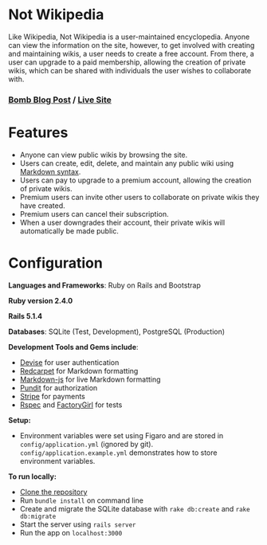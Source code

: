 # Not Wikipedia

Like Wikipedia, Not Wikipedia is a user-maintained encyclopedia. Anyone can view the information on the site, however, to get involved with creating and maintaining wikis, a user needs to create a free account. From there, a user can upgrade to a paid membership, allowing the creation of private wikis, which can be shared with individuals the user wishes to collaborate with.


### [Bomb Blog Post](https://baka-san.github.io/portfolio/not-wikipedia/) / [Live Site](https://not-wikipedia-heroku.herokuapp.com/)

# Features
- Anyone can view public wikis by browsing the site.
- Users can create, edit, delete, and maintain any public wiki using [Markdown syntax](https://en.wikipedia.org/wiki/Markdown).
- Users can pay to upgrade to a premium account, allowing the creation of private wikis. 
- Premium users can invite other users to collaborate on private wikis they have created.
- Premium users can cancel their subscription.
- When a user downgrades their account, their private wikis will automatically be made public.

# Configuration

**Languages and Frameworks**: Ruby on Rails and Bootstrap

**Ruby version 2.4.0**

**Rails 5.1.4**

**Databases**: SQLite (Test, Development), PostgreSQL (Production)

**Development Tools and Gems include**:

- [Devise](https://github.com/plataformatec/devise) for user authentication
- [Redcarpet](https://github.com/vmg/redcarpet) for Markdown formatting
- [Markdown-js](https://github.com/evilstreak/markdown-js) for live Markdown formatting
- [Pundit](https://github.com/elabs/pundit) for authorization
- [Stripe](https://stripe.com/) for payments
- [Rspec](https://github.com/rspec/rspec-rails) and [FactoryGirl](https://github.com/thoughtbot/factory_bot) for tests

**Setup:**

- Environment variables were set using Figaro and are stored in `config/application.yml` (ignored by git). `config/application.example.yml` demonstrates how to store environment variables.

**To run locally:**

- [Clone the repository](https://help.github.com/articles/cloning-a-repository/)
- Run `bundle install` on command line
- Create and migrate the SQLite database with `rake db:create` and `rake db:migrate`
- Start the server using `rails server`
- Run the app on `localhost:3000`